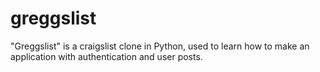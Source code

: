 # greggslist

"Greggslist" is a craigslist clone in Python, used to learn how to make an application with authentication and user posts.
